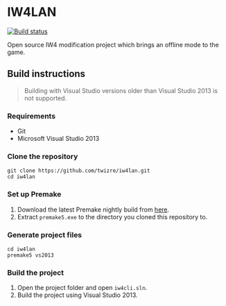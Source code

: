 # IW4LAN

[![Build status](https://ci.appveyor.com/api/projects/status/qfcle1nxvwmpbq9i?svg=true)](https://ci.appveyor.com/project/win32re/iw4lan)

Open source IW4 modification project which brings an offline mode to the game.

## Build instructions

> Building with Visual Studio versions older than Visual Studio 2013 is not supported.

### Requirements

* Git
* Microsoft Visual Studio 2013

### Clone the repository

```
git clone https://github.com/twizre/iw4lan.git
cd iw4lan
```

### Set up Premake

1. Download the latest Premake nightly build from [here](http://www.mirrorservice.org/sites/ftp.sourceforge.net/pub/sourceforge/p/pr/premake/Premake/nightlies/premake-dev-windows.zip).
2. Extract `premake5.exe` to the directory you cloned this repository to.

### Generate project files

```
cd iw4lan
premake5 vs2013
```

### Build the project

1. Open the project folder and open `iw4cli.sln`.
2. Build the project using Visual Studio 2013.

